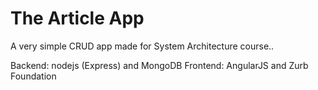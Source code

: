 The Article App
==============

A very simple CRUD app made for System Architecture course..

Backend: nodejs (Express) and MongoDB
Frontend: AngularJS and Zurb Foundation




